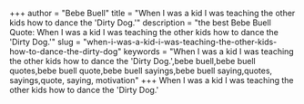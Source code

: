 +++
author = "Bebe Buell"
title = "When I was a kid I was teaching the other kids how to dance the 'Dirty Dog.'"
description = "the best Bebe Buell Quote: When I was a kid I was teaching the other kids how to dance the 'Dirty Dog.'"
slug = "when-i-was-a-kid-i-was-teaching-the-other-kids-how-to-dance-the-dirty-dog"
keywords = "When I was a kid I was teaching the other kids how to dance the 'Dirty Dog.',bebe buell,bebe buell quotes,bebe buell quote,bebe buell sayings,bebe buell saying,quotes, sayings,quote, saying, motivation"
+++
When I was a kid I was teaching the other kids how to dance the 'Dirty Dog.'
